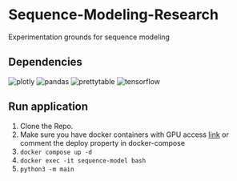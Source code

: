 # Sequence-Modeling-Research
Experimentation grounds for sequence modeling


## Dependencies
![plotly](https://img.shields.io/badge/plotly-5.22.0-blue)
![pandas](https://img.shields.io/badge/pandas-2.2.2-blue)
![prettytable](https://img.shields.io/badge/prettytable-3.10.0-blue)
![tensorflow](https://img.shields.io/badge/tensorflow-latest-blue)

## Run application

1. Clone the Repo.
2. Make sure you have docker containers with GPU access [link](https://github.com/pranjallk1995/GPU-Test) or comment the deploy property in docker-compose
3. ```docker compose up -d```
4. ```docker exec -it sequence-model bash```
5. ```python3 -m main```
